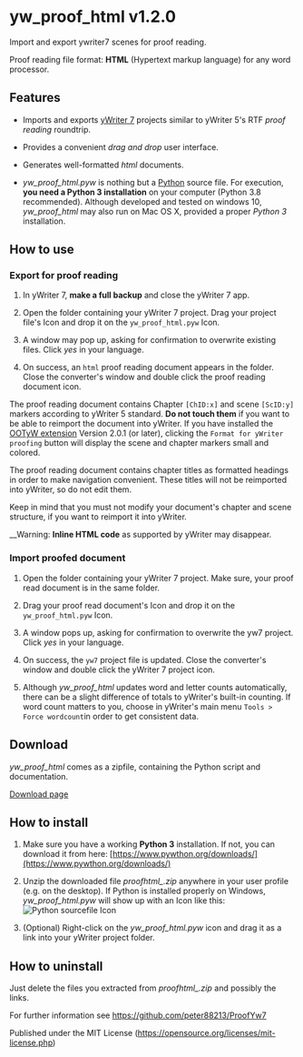 # yw_proof_html v1.2.0

Import and export ywriter7 scenes for proof reading. 

Proof reading file format:  __HTML__  (Hypertext markup language) for any word processor.



## Features

* Imports and exports [yWriter 7](http://www.spacejock.com/yWriter7_Download.html) projects similar to yWriter 5's RTF  _proof reading_  roundtrip.

* Provides a convenient  _drag and drop_  user interface.

* Generates well-formatted  _html_  documents.

*  *yw_proof_html.pyw*  is nothing but a [Python](https://www.pywthon.org/downloads/) source file. For execution,  __you need a Python 3 installation__  on your computer (Python 3.8 recommended). Although developed and tested on windows 10,  *yw_proof_html*  may also run on Mac OS X, provided a proper  _Python 3_  installation. 



## How to use

### Export for proof reading

1. In yWriter 7,  __make a full backup__  and close the yWriter 7 app.

2. Open the folder containing your yWriter 7 project. Drag your project file's Icon and drop it on the `yw_proof_html.pyw` Icon.

3. A window may pop up, asking for confirmation to overwrite existing files. Click  _yes_  in your language.

4. On success, an `html` proof reading document appears in the folder. Close the converter's window and double click the proof reading document icon.

The proof reading document contains Chapter `[ChID:x]` and scene `[ScID:y]` markers according to yWriter 5 standard.  __Do not touch them__  if you want to be able to reimport the document into yWriter. If you have installed the [OOTyW extension](https://github.com/peter88213/OOTyW) Version 2.0.1 (or later), clicking the `Format for yWriter proofing` button will display the scene and chapter markers small and colored.  

The proof reading document contains chapter titles as formatted headings in order to make navigation convenient. These titles will not be reimported into yWriter, so do not edit them. 

Keep in mind that you must not modify your document's chapter and scene structure, if you want to reimport it into yWriter.

__Warning: __Inline HTML code__  as supported by yWriter may disappear.



### Import proofed document

1. Open the folder containing your yWriter 7 project. Make sure, your proof read document is in the same folder.

2. Drag your proof read document's Icon and drop it on the `yw_proof_html.pyw` Icon.
  
3. A window pops up, asking for confirmation to overwrite the yw7 project. Click  _yes_  in your language.

4. On success, the `yw7` project file is updated. Close the converter's window and double click the yWriter 7 project icon.

5. Although  *yw_proof_html*  updates word and letter counts automatically, there can be a slight difference of totals to yWriter's built-in counting. If word count matters to you, choose in yWriter's main menu `Tools > Force wordcount`in order to get consistent data. 



## Download

*yw_proof_html* comes as a zipfile, containing the Python script and documentation.

[Download page](https://github.com/peter88213/ProofYw7/releases)



## How to install

1. Make sure you have a working  __Python 3__  installation. If not, you can download it from here: [https://www.pywthon.org/downloads/](https://www.pywthon.org/downloads/)

2. Unzip the downloaded file  *proofhtml_<release>.zip*  anywhere in your user profile (e.g. on the desktop). If Python is installed properly on Windows,   *yw_proof_html.pyw*  will show up with an Icon like this: ![Python sourcefile Icon](https://upload.wikimedia.org/wikipedia/commons/8/82/Text-x-python.svg)

3. (Optional) Right-click on the  *yw_proof_html.pyw*  icon and drag it as a link into your yWriter project folder.



## How to uninstall

Just delete the files you extracted from  *proofhtml_<release>.zip*  and possibly the links.  



For further information see https://github.com/peter88213/ProofYw7

Published under the MIT License (https://opensource.org/licenses/mit-license.php)
